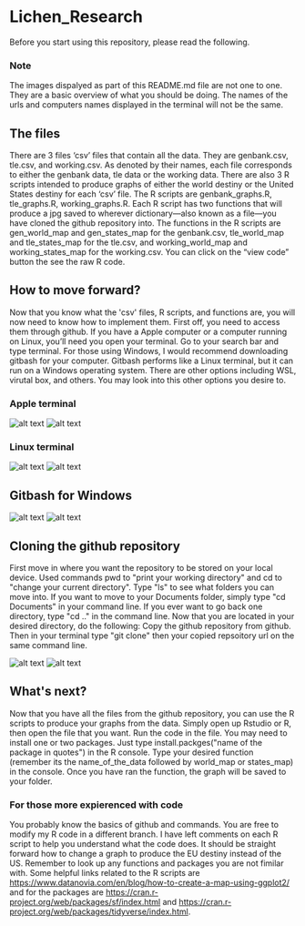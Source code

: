 # Lichen_Research
Before you start using this repository, please read the following.

### Note
The images dispalyed as part of this README.md file are not one to one. They are a basic overview of what you should be doing. The names of the urls and computers names displayed in the terminal will not be the same. 

## The files
There are 3 files ‘csv’ files that contain all the data. They are genbank.csv, tle.csv, and working.csv. As denoted by their names, each file corresponds to either the genbank data, tle data or the working data. There are also 3 R scripts intended to produce graphs of either the world destiny or the United States destiny for each ‘csv’ file. The R scripts are genbank_graphs.R, tle_graphs.R, working_graphs.R. Each R script has two functions that will produce a jpg saved to wherever dictionary—also known as a file—you have cloned the github repository into. The functions in the R scripts are gen_world_map and gen_states_map for the genbank.csv, tle_world_map and tle_states_map for the tle.csv, and working_world_map and working_states_map for the working.csv. You can click on the “view code” button the see the raw R code. 

## How to move forward?
Now that you know what the 'csv' files, R scripts, and functions are, you will now need to know how to implement them. First off, you need to access them through github.
If you have a Apple computer or a computer running on Linux, you’ll need you open your terminal. Go to your search bar and type terminal. For those using Windows, I would recommend downloading gitbash for your computer. Gitbash performs like a Linux terminal, but it can run on a Windows operating system. There are other options including WSL, virutal box, and others. You may look into this other options you desire to. 

### Apple terminal
![alt text](https://www.wikihow.com/images/9/95/Open-a-Terminal-Window-in-Mac-Step-7-Version-3.jpg)
![alt text](https://eshop.macsales.com/blog/wp-content/uploads/2016/12/DefaultTerminal1280.jpg)

### Linux terminal
![alt text](https://www.howtogeek.com/wp-content/uploads/2013/03/launch-terminal-on-ubuntu.png?trim=1,1&bg-color=000&pad=1,1)
![alt text](https://ubuntucommunity.s3.dualstack.us-east-2.amazonaws.com/optimized/2X/b/ba76cbf3dc8dc2cc94d26dd61c7aad3cedcd5102_2_690x300.png)

## Gitbash for Windows
![alt text](https://www.stanleyulili.com/assets/images/posts/2019-08-13-install-git-bash/download-starting.jpg)
![alt text](https://www.stanleyulili.com/assets/images/posts/2019-08-13-install-git-bash/git-bash.jpg)


## Cloning the github repository
First move in where you want the repository to be stored on your local device. Used commands pwd to "print your working directory" and cd to "change your current directory". Type "ls" to see what folders you can move into. If you want to move to your Documents folder, simply type "cd Documents" in your command line. If you ever want to go back one directory, type "cd .." in the command line. Now that you are located in your desired directory, do the following: Copy the github repository from github. Then in your terminal type "git clone" then your copied repsoitory url on the same command line. 

![alt text](https://i.stack.imgur.com/lQFbj.gif)
![alt text](https://d17h27t6h515a5.cloudfront.net/topher/2017/January/588bba64_ud123-l2-git-clone/ud123-l2-git-clone.gif)

## What's next?
Now that you have all the files from the github repository, you can use the R scripts to produce your graphs from the data. Simply open up Rstudio or R, then open the file that you want. Run the code in the file. You may need to install one or two packages. Just type install.packges("name of the package in quotes") in the R console. Type your desired function (remember its the name_of_the_data followed by world_map or states_map) in the console. Once you have ran the function, the graph will be saved to your folder. 

### For those more expierenced with code
You probably know the basics of github and commands. You are free to modify my R code in a different branch. I have left comments on each R script to help you understand what the code does. It should be straight forward how to change a graph to produce the EU destiny instead of the US. Remember to look up any functions and packages you are not fimilar with. Some helpful links related to the R scripts are https://www.datanovia.com/en/blog/how-to-create-a-map-using-ggplot2/ and for the packages are https://cran.r-project.org/web/packages/sf/index.html and https://cran.r-project.org/web/packages/tidyverse/index.html.  
